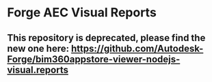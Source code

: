 # Forge AEC Visual Reports

## This repository is deprecated, please find the new one here: https://github.com/Autodesk-Forge/bim360appstore-viewer-nodejs-visual.reports
